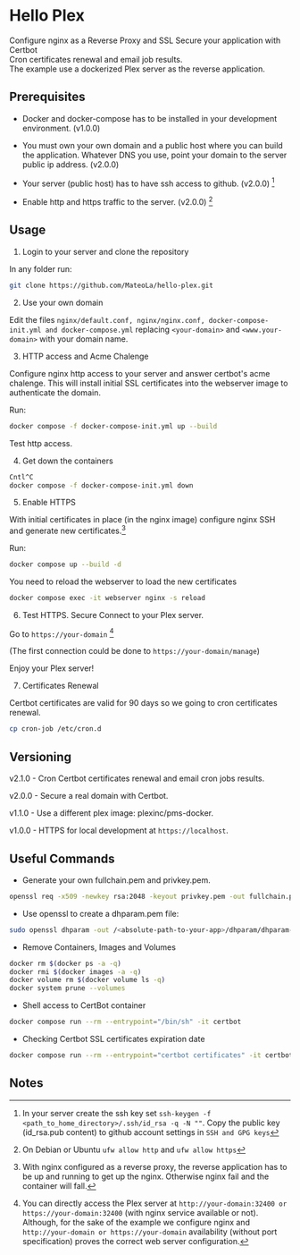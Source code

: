 # Hello Plex

Configure nginx as a Reverse Proxy and SSL Secure your application with Certbot <br>
Cron certificates renewal and email job results. <br>
The example use a dockerized Plex server as the reverse application.

## Prerequisites

* Docker and docker-compose has to be installed in your development environment.  (v1.0.0)

* You must own your own domain and a public host where you can build the application. Whatever DNS you use, point your domain to the server public ip address.  (v2.0.0)

* Your server (public host) has to have ssh access to github. (v2.0.0) [^Nt1]

* Enable http and https traffic to the server.  (v2.0.0) [^Nt12]

## Usage

1) Login to your server and clone the repository 

In any folder run:

```bash
git clone https://github.com/MateoLa/hello-plex.git
```

2) Use your own domain

Edit the files ```nginx/default.conf, nginx/nginx.conf, docker-compose-init.yml and docker-compose.yml``` replacing ```<your-domain>``` and ```<www.your-domain>``` with your domain name.

3) HTTP access and Acme Chalenge

Configure nginx http access to your server and answer certbot's acme chalenge. This will install initial SSL certificates into the webserver image to authenticate the domain. 

Run:

```bash
docker compose -f docker-compose-init.yml up --build
```

Test http access.

4) Get down the containers

```bash
Cntl^C
docker compose -f docker-compose-init.yml down
```

5) Enable HTTPS 

With initial certificates in place (in the nginx image) configure nginx SSH and generate new certificates.[^Nt2]

Run:

```bash
docker compose up --build -d 
```

You need to reload the webserver to load the new certificates

```bash
docker compose exec -it webserver nginx -s reload
```

6) Test HTTPS. Secure Connect to your Plex server. 

Go to ```https://your-domain``` [^Nt3]

(The first connection could be done to ```https://your-domain/manage```)

Enjoy your Plex server!

7) Certificates Renewal

Certbot certificates are valid for 90 days so we going to cron certificates renewal.

```sh
cp cron-job /etc/cron.d
```

## Versioning

v2.1.0 - Cron Certbot certificates renewal and email cron jobs results.

v2.0.0 - Secure a real domain with Certbot.

v1.1.0 - Use a different plex image: plexinc/pms-docker.

v1.0.0 - HTTPS for local development at ```https://localhost```.

## Useful Commands

* Generate your own fullchain.pem and privkey.pem.
```sh
openssl req -x509 -newkey rsa:2048 -keyout privkey.pem -out fullchain.pem -sha256 -days 3650 -nodes -subj "/C=XX/ST=stateName/L=cityName/O=companyName/OU=companySectionName/CN=Hostname"
```

* Use openssl to create a dhparam.pem file:
```sh
sudo openssl dhparam -out /<absolute-path-to-your-app>/dhparam/dhparam-2048.pem 2048
```

* Remove Containers, Images and Volumes
```sh
docker rm $(docker ps -a -q)
docker rmi $(docker images -a -q)
docker volume rm $(docker volume ls -q)
docker system prune --volumes
```

* Shell access to CertBot container
```sh
docker compose run --rm --entrypoint="/bin/sh" -it certbot
```

* Checking Certbot SSL certificates expiration date
```sh
docker compose run --rm --entrypoint="certbot certificates" -it certbot
```

## Notes

[^Nt1]: In your server create the ssh key set ```ssh-keygen -f <path_to_home_directory>/.ssh/id_rsa -q -N ""```. Copy the public key (id_rsa.pub content) to github account settings in ```SSH and GPG keys```

[^Nt12]: On Debian or Ubuntu ```ufw allow http``` and ```ufw allow https```

[^Nt2]: With nginx configured as a reverse proxy, the reverse application has to be up and running to get up the nginx. Otherwise nginx fail and the container will fall.

[^Nt3]: You can directly access the Plex server at ```http://your-domain:32400 or https://your-domain:32400``` (with nginx service available or not). Although, for the sake of the example we configure nginx and ```http://your-domain or https://your-domain``` availability (without port specification) proves the correct web server configuration.
